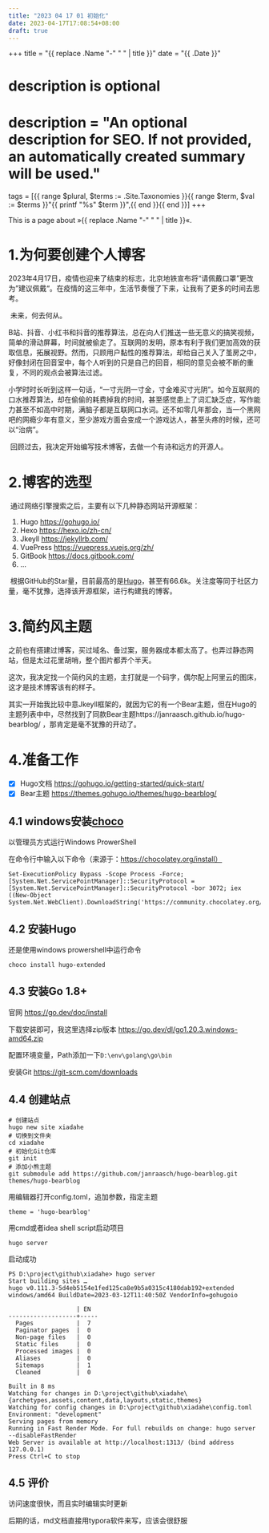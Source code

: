 ```yaml
---
title: "2023 04 17 01 初始化"
date: 2023-04-17T17:08:54+08:00
draft: true
---
```


+++
title = "{{ replace .Name "-" " " | title }}"
date = "{{ .Date }}"

#
# description is optional
#
# description = "An optional description for SEO. If not provided, an automatically created summary will be used."

tags = [{{ range $plural, $terms := .Site.Taxonomies }}{{ range $term, $val := $terms }}"{{ printf "%s" $term }}",{{ end }}{{ end }}]
+++

This is a page about »{{ replace .Name "-" " " | title }}«.

# 1.为何要创建个人博客

​	2023年4月17日，疫情也迎来了结束的标志，北京地铁宣布将“请佩戴口罩”更改为”建议佩戴“。在疫情的这三年中，生活节奏慢了下来，让我有了更多的时间去思考。

​	未来，何去何从。

​	B站、抖音、小红书和抖音的推荐算法，总在向人们推送一些无意义的搞笑视频，简单的滑动屏幕，时间就被偷走了。互联网的发明，原本有利于我们更加高效的获取信息，拓展视野。然而，只顾用户黏性的推荐算法，却给自己关入了茧房之中，好像封闭在回音室中，每个人听到的只是自己的回音，相同的意见会被不断的重复，不同的观点会被算法过滤。

​	小学时时长听到这样一句话，“一寸光阴一寸金，寸金难买寸光阴”。如今互联网的口水推荐算法，却在偷偷的耗费掉我的时间，甚至感觉患上了词汇缺乏症，写作能力甚至不如高中时期，满脑子都是互联网口水词。还不如零几年那会，当一个黑网吧的网瘾少年有意义，至少游戏方面会变成一个游戏达人，甚至头疼的时候，还可以“治病”。

​	回顾过去，我决定开始编写技术博客，去做一个有诗和远方的开源人。

# 2.博客的选型

​	通过网络引擎搜索之后，主要有以下几种静态网站开源框架：

1. Hugo   https://gohugo.io/
2. Hexo   https://hexo.io/zh-cn/
3. Jkeyll   https://jekyllrb.com/
4. VuePress  https://vuepress.vuejs.org/zh/
5. GitBook    https://docs.gitbook.com/
6. ...

​	根据GitHub的Star量，目前最高的是[Hugo](https://github.com/gohugoio/hugo)，甚至有66.6k。关注度等同于社区力量，毫不犹豫，选择该开源框架，进行构建我的博客。

# 3.简约风主题

​	之前也有搭建过博客，买过域名、备过案，服务器成本都太高了。也弄过静态网站，但是太过花里胡哨，整个图片都弄个半天。

​	这次，我决定找一个简约风的主题，主打就是一个码字，偶尔配上阿里云的图床，这才是技术博客该有的样子。

​	其实一开始我比较中意Jkeyll框架的，就因为它的有一个Bear主题，但在Hugo的主题列表中中，尽然找到了同款Bear主题https://janraasch.github.io/hugo-bearblog/ ，那肯定是毫不犹豫的开动了。

# 4.准备工作

- [x] Hugo文档  https://gohugo.io/getting-started/quick-start/
- [x] Bear主题   https://themes.gohugo.io/themes/hugo-bearblog/

## 4.1 windows安装[choco](https://chocolatey.org/)

以管理员方式运行Windows ProwerShell

在命令行中输入以下命令（来源于：https://chocolatey.org/install）

```
Set-ExecutionPolicy Bypass -Scope Process -Force; [System.Net.ServicePointManager]::SecurityProtocol = [System.Net.ServicePointManager]::SecurityProtocol -bor 3072; iex ((New-Object System.Net.WebClient).DownloadString('https://community.chocolatey.org/install.ps1'))
```

## 4.2 安装Hugo

还是使用windows prowershell中运行命令

```
choco install hugo-extended
```

## 4.3 安装Go 1.8+

官网 https://go.dev/doc/install

下载安装即可，我这里选择zip版本 https://go.dev/dl/go1.20.3.windows-amd64.zip

配置环境变量，Path添加一下`D:\env\golang\go\bin` 

安装Git https://git-scm.com/downloads

## 4.4 创建站点

````
# 创建站点
hugo new site xiadahe
# 切换到文件夹
cd xiadahe
# 初始化Git仓库
git init
# 添加小熊主题
git submodule add https://github.com/janraasch/hugo-bearblog.git themes/hugo-bearblog
````

用编辑器打开config.toml，追加参数，指定主题

```
theme = 'hugo-bearblog'
```

用cmd或者idea shell script启动项目

```
hugo server
```

 启动成功

```
PS D:\project\github\xiadahe> hugo server
Start building sites … 
hugo v0.111.3-5d4eb5154e1fed125ca8e9b5a0315c4180dab192+extended windows/amd64 BuildDate=2023-03-12T11:40:50Z VendorInfo=gohugoio

                   | EN  
-------------------+-----
  Pages            |  7  
  Paginator pages  |  0  
  Non-page files   |  0  
  Static files     |  0  
  Processed images |  0  
  Aliases          |  0
  Sitemaps         |  1
  Cleaned          |  0

Built in 8 ms
Watching for changes in D:\project\github\xiadahe\{archetypes,assets,content,data,layouts,static,themes}
Watching for config changes in D:\project\github\xiadahe\config.toml
Environment: "development"
Serving pages from memory
Running in Fast Render Mode. For full rebuilds on change: hugo server --disableFastRender
Web Server is available at http://localhost:1313/ (bind address 127.0.0.1)
Press Ctrl+C to stop

```

## 4.5 评价

访问速度很快，而且实时编辑实时更新

后期的话，md文档直接用typora软件来写，应该会很舒服

